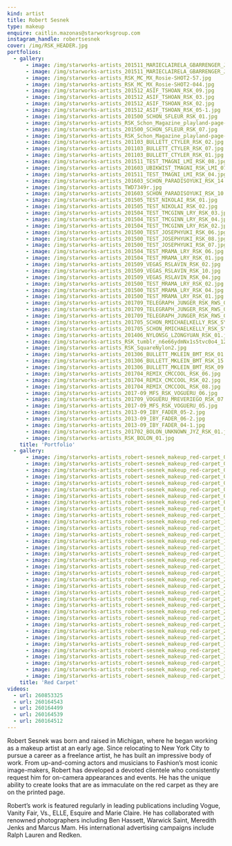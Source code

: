 ```yaml
---
kind: artist
title: Robert Sesnek
type: makeup
enquire: caitlin.mazonas@starworksgroup.com
instagram_handle: robertsesnek
cover: /img/RSK_HEADER.jpg
portfolios:
  - gallery:
      - image: /img/starworks-artists_201511_MARIECLAIRELA_GBARRENGER_JGE_RSK_02.jpg
      - image: /img/starworks-artists_201511_MARIECLAIRELA_GBARRENGER_JGE_RSK_06.jpg
      - image: /img/starworks-artists_RSK_MC_MX_Rosie-SHOT2-57.jpg
      - image: /img/starworks-artists_RSK_MC_MX_Rosie-SHOT2-044.jpg
      - image: /img/starworks-artists_201512_ASIF_TSHOAN_RSK_09.jpg
      - image: /img/starworks-artists_201512_ASIF_TSHOAN_RSK_03.jpg
      - image: /img/starworks-artists_201512_ASIF_TSHOAN_RSK_02.jpg
      - image: /img/starworks-artists_201512_ASIF_TSHOAN_RSK_05-1.jpg
      - image: /img/starworks-artists_201500_SCHON_SFLEUR_RSK_01.jpg
      - image: /img/starworks-artists_RSK_Schon_Magazine_playland-page-004-1.jpg
      - image: /img/starworks-artists_201500_SCHON_SFLEUR_RSK_07.jpg
      - image: /img/starworks-artists_RSK_Schon_Magazine_playland-page-002-1.jpg
      - image: /img/starworks-artists_201103_BULLETT_CTYLER_RSK_02.jpg
      - image: /img/starworks-artists_201103_BULLETT_CTYLER_RSK_07.jpg
      - image: /img/starworks-artists_201103_BULLETT_CTYLER_RSK_01.jpg
      - image: /img/starworks-artists_201511_TEST_TMAGNI_LMI_RSK_08.jpg
      - image: /img/starworks-artists_201603_UBIKWIST_TMAGNI_RSK_LMI_07.jpg
      - image: /img/starworks-artists_201511_TEST_TMAGNI_LMI_RSK_04.jpg
      - image: /img/starworks-artists_201603_SCHON_PARADISOYUKI_RSK_14.jpg
      - image: /img/starworks-artists_TWD7349r.jpg
      - image: /img/starworks-artists_201603_SCHON_PARADISOYUKI_RSK_10.jpg
      - image: /img/starworks-artists_201505_TEST_NIKOLAI_RSK_01.jpg
      - image: /img/starworks-artists_201505_TEST_NIKOLAI_RSK_02.jpg
      - image: /img/starworks-artists_201504_TEST_TMCGINN_LRY_RSK_03.jpg
      - image: /img/starworks-artists_201504_TEST_TMCGINN_LRY_RSK_04.jpg
      - image: /img/starworks-artists_201504_TEST_TMCGINN_LRY_RSK_02.jpg
      - image: /img/starworks-artists_201500_TEST_JOSEPHYUKI_RSK_06.jpg
      - image: /img/starworks-artists_201500_TEST_JOSEPHYUKI_RSK_08.jpg
      - image: /img/starworks-artists_201500_TEST_JOSEPHYUKI_RSK_07.jpg
      - image: /img/starworks-artists_201504_TEST_MRAMA_LRY_RSK_06.jpg
      - image: /img/starworks-artists_201504_TEST_MRAMA_LRY_RSK_01.jpg
      - image: /img/starworks-artists_201509_VEGAS_RSLAVIN_RSK_02.jpg
      - image: /img/starworks-artists_201509_VEGAS_RSLAVIN_RSK_10.jpg
      - image: /img/starworks-artists_201509_VEGAS_RSLAVIN_RSK_04.jpg
      - image: /img/starworks-artists_201500_TEST_MRAMA_LRY_RSK_02.jpg
      - image: /img/starworks-artists_201500_TEST_MRAMA_LRY_RSK_04.jpg
      - image: /img/starworks-artists_201500_TEST_MRAMA_LRY_RSK_01.jpg
      - image: /img/starworks-artists_201709_TELEGRAPH_JUNGER_RSK_RWS_06.jpg
      - image: /img/starworks-artists_201709_TELEGRAPH_JUNGER_RSK_RWS_02.jpg
      - image: /img/starworks-artists_201709_TELEGRAPH_JUNGER_RSK_RWS_03.jpg
      - image: /img/starworks-artists_201705_SCHON_RMICHAELKELLY_RSK_SY_08.jpg
      - image: /img/starworks-artists_201705_SCHON_RMICHAELKELLY_RSK_SY_05.jpg
      - image: /img/starworks-artists_201406_NYLONSG_LZONGYUAN_RSK_01.jpg
      - image: /img/starworks-artists_RSK_tumblr_n6e66ydmNx1s5tvc0o4_1280.jpg
      - image: /img/starworks-artists_RSK_SquareNylon2.jpg
      - image: /img/starworks-artists_201306_BULLETT_MKLEIN_BMT_RSK_01.jpg
      - image: /img/starworks-artists_201306_BULLETT_MKLEIN_BMT_RSK_15.jpg
      - image: /img/starworks-artists_201306_BULLETT_MKLEIN_BMT_RSK_09.jpg
      - image: /img/starworks-artists_201704_REMIX_CMCCOOL_RSK_06.jpg
      - image: /img/starworks-artists_201704_REMIX_CMCCOOL_RSK_02.jpg
      - image: /img/starworks-artists_201704_REMIX_CMCCOOL_RSK_08.jpg
      - image: /img/starworks-artists_2017-09_MFS_RSK_VOGUERU_06.jpg
      - image: /img/starworks-artists_201709_VOGUERU_MREVERIEGO_RSK_07.jpg
      - image: /img/starworks-artists_2017-09_MFS_RSK_VOGUERU_05.jpg
      - image: /img/starworks-artists_2013-09_IBY_FADER_05-2.jpg
      - image: /img/starworks-artists_2013-09_IBY_FADER_06-2.jpg
      - image: /img/starworks-artists_2013-09_IBY_FADER_04-1.jpg
      - image: /img/starworks-artists_201702_BOLON_UNKNOWN_JYZ_RSK_01.jpg
      - image: /img/starworks-artists_RSK_BOLON_01.jpg
    title: 'Portfolio'
  - gallery:
      - image: /img/starworks-artists_robert-sesnek_makeup_red-carpet_01.jpg
      - image: /img/starworks-artists_robert-sesnek_makeup_red-carpet_02.jpg
      - image: /img/starworks-artists_robert-sesnek_makeup_red-carpet_03.jpg
      - image: /img/starworks-artists_robert-sesnek_makeup_red-carpet_04.jpg
      - image: /img/starworks-artists_robert-sesnek_makeup_red-carpet_05.jpg
      - image: /img/starworks-artists_robert-sesnek_makeup_red-carpet_06.jpg
      - image: /img/starworks-artists_robert-sesnek_makeup_red-carpet_07.jpg
      - image: /img/starworks-artists_robert-sesnek_makeup_red-carpet_08.jpg
      - image: /img/starworks-artists_robert-sesnek_makeup_red-carpet_09.jpg
      - image: /img/starworks-artists_robert-sesnek_makeup_red-carpet_10.jpg
      - image: /img/starworks-artists_robert-sesnek_makeup_red-carpet_11.jpg
      - image: /img/starworks-artists_robert-sesnek_makeup_red-carpet_12.jpg
      - image: /img/starworks-artists_robert-sesnek_makeup_red-carpet_13.jpg
      - image: /img/starworks-artists_robert-sesnek_makeup_red-carpet_14.jpg
      - image: /img/starworks-artists_robert-sesnek_makeup_red-carpet_15.jpg
      - image: /img/starworks-artists_robert-sesnek_makeup_red-carpet_16.jpg
      - image: /img/starworks-artists_robert-sesnek_makeup_red-carpet_17.jpg
      - image: /img/starworks-artists_robert-sesnek_makeup_red-carpet_18.jpg
      - image: /img/starworks-artists_robert-sesnek_makeup_red-carpet_19.jpg
      - image: /img/starworks-artists_robert-sesnek_makeup_red-carpet_20.jpg
      - image: /img/starworks-artists_robert-sesnek_makeup_red-carpet_21.jpg
      - image: /img/starworks-artists_robert-sesnek_makeup_red-carpet_22.jpg
      - image: /img/starworks-artists_robert-sesnek_makeup_red-carpet_23.jpg
      - image: /img/starworks-artists_robert-sesnek_makeup_red-carpet_24.jpg
      - image: /img/starworks-artists_robert-sesnek_makeup_red-carpet_25.jpg
      - image: /img/starworks-artists_robert-sesnek_makeup_red-carpet_26.jpg
      - image: /img/starworks-artists_robert-sesnek_makeup_red-carpet_27.jpg
      - image: /img/starworks-artists_robert-sesnek_makeup_red-carpet_28.jpg
      - image: /img/starworks-artists_robert-sesnek_makeup_red-carpet_29.jpg
      - image: /img/starworks-artists_robert-sesnek_makeup_red-carpet_30.jpg
      - image: /img/starworks-artists_robert-sesnek_makeup_red-carpet_31.jpg
      - image: /img/starworks-artists_robert-sesnek_makeup_red-carpet_32.jpg
      - image: /img/starworks-artists_robert-sesnek_makeup_red-carpet_33.jpg
      - image: /img/starworks-artists_robert-sesnek_makeup_red-carpet_34.jpg
      - image: /img/starworks-artists_robert-sesnek_makeup_red-carpet_35.jpg
    title: 'Red Carpet'
videos:
  - url: 260853325
  - url: 260164543
  - url: 260164499
  - url: 260164539
  - url: 260164512
---
```

Robert Sesnek was born and raised in Michigan, where he began working as a makeup artist at an early age. Since relocating to New York City to pursue a career as a freelance artist, he has built an impressive body of work. From up-and-coming actors and musicians to Fashion’s most iconic image-makers, Robert has developed a devoted clientele who consistently request him for on-camera appearances and events. He has the unique ability to create looks that are as immaculate on the red carpet as they are on the printed page.

Robert’s work is featured regularly in leading publications including Vogue, Vanity Fair, Vs., ELLE, Esquire and Marie Claire. He has collaborated with renowned photographers including Ben Hassett, Warwick Saint, Meredith Jenks and Marcus Mam. His international advertising campaigns include Ralph Lauren and Redken.

